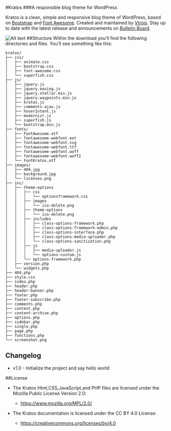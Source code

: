 #Kratos
###A responsible blog theme for WordPress

Kratos is a clean, simple and responsive blog theme of WordPress, based on [Bootstrap](https://github.com/twbs/bootstrap) and [Font Awesome](https://github.com/FortAwesome/Font-Awesome). Created and maintained by [Vtrois](http://www.vtrois.com).
 Stay up to date with the latest release and announcements on [Bulletin Board](http://www.vtrois.com/projects/theme-kratos.html).

![Alt text](http://i4.buimg.com/a1f997c21957d3ea.png)
##Structure
Within the download you'll find the following directories and files. You'll see something like this:

```
kratos/
├── css/
│   ├── animate.css
│   ├── bootstrap.css
│   ├── font-awesome.css
│   └── superfish.css
├── js/
│   ├── jquery.js
│   ├── jquery.easing.js
│   ├── jquery.stellar.min.js
│   ├── jquery.waypoints.min.js
│   ├── kratos.js
│   ├── comments-ajax.js
│   ├── hoverIntent.js
│   ├── modernizr.js
│   ├── superfish.js
│   └── bootstrap.min.js
├── fonts/
│   ├── FontAwesome.otf
│   ├── fontawesome-webfont.eot
│   ├── fontawesome-webfont.svg
│   ├── fontawesome-webfont.ttf
│   ├── fontawesome-webfont.woff
│   ├── fontawesome-webfont.woff2
│   └── FontKratos.otf
├── images/
│   ├── 404.jpg
│   ├── background.jpg
│   └── licenses.png
├── inc/
│   ├── theme-options
│   │   ├── css
│   │   │   └── optionsframework.css
│   │   ├── images
│   │   │   └── ico-delete.png
│   │   ├── theme-options
│   │   │   └── ico-delete.png
│   │   ├── includes
│   │   │   ├── class-options-framework.php
│   │   │   ├── class-options-framework-admin.php
│   │   │   ├── class-options-interface.php
│   │   │   ├── class-options-media-uploader.php
│   │   │   └── class-options-sanitization.php
│   │   ├── js
│   │   │   ├── media-uploader.js
│   │   │   └── options-custom.js
│   │   └── options-framework.php
│   ├── version.php
│   └── widgets.php
├── 404.php
├── style.css
├── index.php
├── header.php
├── header-banner.php
├── footer.php
├── footer-subscribe.php
├── comments.php
├── content.php
├── content-archive.php
├── options.php
├── sidebar.php
├── single.php
├── page.php
├── functions.php
└── screenshot.png
```

## Changelog

- v1.0 - Initialize the project and say hello world

##License
- The Kratos Html,CSS,JavaScript,and PHP files are licensed under the Mozilla Public License Version 2.0:
  - https://www.mozilla.org/MPL/2.0/

- The Kratos documentation is licensed under the CC BY 4.0 License:
  - https://creativecommons.org/licenses/by/4.0